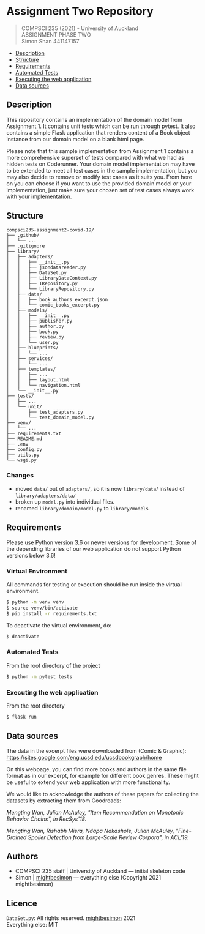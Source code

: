 # Assignment Two Repository

> COMPSCI 235 (2021) - University of Auckland  
> ASSIGNMENT PHASE TWO  
> Simon Shan  441147157

- [Description](#description)
- [Structure](#structure)
- [Requirements](#requirements)
- [Automated Tests](#automated-tests)
- [Executing the web application](#executing-the-web-application)
- [Data sources](#data-sources)

## Description ##

This repository contains an implementation of the domain model from Assignment 1. 
It contains unit tests which can be run through pytest. 
It also contains a simple Flask application that renders content of a Book object instance from our domain model on a blank html page.

Please note that this sample implementation from Assignment 1 contains a more comprehensive superset of tests compared with what we had as hidden tests on Coderunner. 
Your domain model implementation may have to be extended to meet all test cases in the sample implementation, but you may also decide to remove or modify test cases as it suits you. 
From here on you can choose if you want to use the provided domain model or your implementation, just make sure your chosen set of test cases always work with your implementation.

## Structure ##

```
compsci235-assignment2-covid-19/
├── .github/
│   └── ...
├── .gitignore
├── library/
│   ├── adapters/
│   │   ├── __init__.py
│   │   ├── jsondatareader.py
│   │   ├── DataSet.py
│   │   ├── LibraryDataContext.py
│   │   ├── IRepository.py
│   │   └── LibraryRepository.py
│   ├── data/
│   │   ├── book_authors_excerpt.json
│   │   └── comic_books_excerpt.py
│   ├── models/
│   │   ├── __init__.py
│   │   ├── publisher.py
│   │   ├── author.py
│   │   ├── book.py
│   │   ├── review.py
│   │   └── user.py
│   ├── blueprints/
│   │   └── ...
│   ├── services/
│   │   └── ...
│   ├── templates/
│   │   ├── ...
│   │   ├── layout.html
│   │   └── navigation.html
│   └── __init__.py
├── tests/
│   ├── ...
│   └── unit/
│       ├── test_adapters.py
│       └── test_domain_model.py
├── venv/
│   └── ...
├── requirements.txt
├── README.md
├── .env
├── config.py
├── utils.py
└── wsgi.py
```

### Changes

- moved `data/` out of `adapters/`, so it is now `library/data`/ instead of `library/adapters/data/`
- broken up `model.py` into individual files.
- renamed `library/domain/model.py` to `library/models`


## Requirements ##

Please use Python version 3.6 or newer versions for development. Some of the depending libraries of our web application do not support Python versions below 3.6!

### Virtual Environment

All commands for testing or execution should be run inside the virtual environment.

```bash
$ python -m venv venv
$ source venv/bin/activate
$ pip install -r requirements.txt
```

To deactivate the virtual environment, do:

```bash
$ deactivate
```

### Automated Tests

From the root directory of the project
```bash
$ python -m pytest tests
```
### Executing the web application

From the root directory

````bash
$ flask run
````

## Data sources 

The data in the excerpt files were downloaded from (Comic & Graphic):
https://sites.google.com/eng.ucsd.edu/ucsdbookgraph/home

On this webpage, you can find more books and authors in the same file format as in our excerpt, for example for different book genres. 
These might be useful to extend your web application with more functionality.

We would like to acknowledge the authors of these papers for collecting the datasets by extracting them from Goodreads:

*Mengting Wan, Julian McAuley, "Item Recommendation on Monotonic Behavior Chains", in RecSys'18.*

*Mengting Wan, Rishabh Misra, Ndapa Nakashole, Julian McAuley, "Fine-Grained Spoiler Detection from Large-Scale Review Corpora", in ACL'19.*

## Authors ##

- COMPSCI 235 staff | University of Auckland &mdash; initial skeleton code
- Simon | [mightbesimon](github.com/mightbesimon) &mdash; everything else (Copyright 2021 mightbesimon)

## Licence ##
`DataSet.py`: All rights reserved. [mightbesimon](github.com/mightbesimon) 2021  
Everything else: MIT

